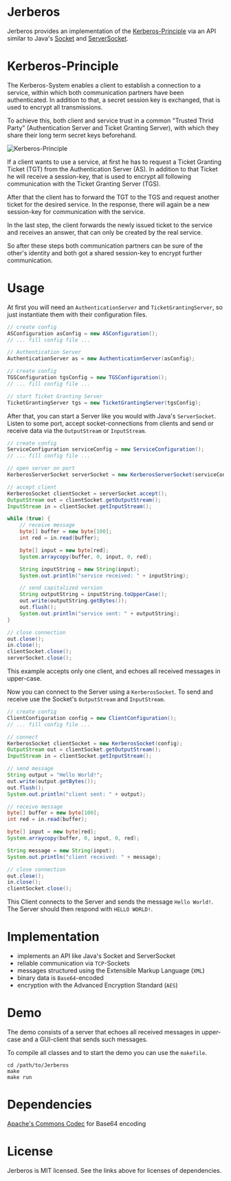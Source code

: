 # Jerberos

Jerberos provides an implementation of the 
[Kerberos-Principle](http://www.ietf.org/rfc/rfc4120.txt) 
via an API similar to Java's 
[Socket](http://docs.oracle.com/javase/6/docs/api/java/net/Socket.html) and 
[ServerSocket](http://docs.oracle.com/javase/6/docs/api/java/net/ServerSocket.html).

# Kerberos-Principle

The Kerberos-System enables a client to establish a connection to a service, 
within which both communication partners have been authenticated. 
In addition to that, a secret session key is exchanged, 
that is used to encrypt all transmissions.

To achieve this, both client and service trust in a common "Trusted Thrid Party" 
(Authentication Server and Ticket Granting Server), 
with which they share their long term secret keys beforehand.

![Kerberos-Principle](https://github.com/FelixHoer/Jerberos/raw/master/principle.scg)

If a client wants to use a service, at first he has to request a 
Ticket Granting Ticket (TGT) from the Authentication Server (AS).
In addition to that Ticket he will receive a session-key, that is used to 
encrypt all following communication with the Ticket Granting Server (TGS).

After that the client has to forward the TGT to the TGS and request another 
ticket for the desired service.
In the response, there will again be a new session-key for communication with 
the service.

In the last step, the client forwards the newly issued ticket to the service and
receives an answer, that can only be created by the real service.

So after these steps both communication partners can be sure of the other's 
identity and both got a shared session-key to encrypt further communication.

# Usage

At first you will need an `AuthenticationServer` and `TicketGrantingServer`, 
so just instantiate them with their configuration files.

```java
// create config
ASConfiguration asConfig = new ASConfiguration(); 
// ... fill config file ...

// Authentication Server
AuthenticationServer as = new AuthenticationServer(asConfig);
```

```java
// create config
TGSConfiguration tgsConfig = new TGSConfiguration(); 
// ... fill config file ...

// start Ticket Granting Server
TicketGrantingServer tgs = new TicketGrantingServer(tgsConfig);
```

After that, you can start a Server like you would with Java's `ServerSocket`.
Listen to some port, accept socket-connections from clients and send or receive 
data via the `OutputStream` or `InputStream`.

```java
// create config
ServiceConfiguration serviceConfig = new ServiceConfiguration(); 
// ... fill config file ...

// open server on port
KerberosServerSocket serverSocket = new KerberosServerSocket(serviceConfig);

// accept client
KerberosSocket clientSocket = serverSocket.accept();
OutputStream out = clientSocket.getOutputStream();
InputStream in = clientSocket.getInputStream();

while (true) {
    // receive message
    byte[] buffer = new byte[100];
    int red = in.read(buffer);

    byte[] input = new byte[red];
    System.arraycopy(buffer, 0, input, 0, red);

    String inputString = new String(input);
    System.out.println("service received: " + inputString);

    // send capitalized version
    String outputString = inputString.toUpperCase();
    out.write(outputString.getBytes());
    out.flush();
    System.out.println("service sent: " + outputString);
}

// close connection
out.close();
in.close();
clientSocket.close();
serverSocket.close();
```

This example accepts only one client, and echoes all received messages in 
upper-case.

Now you can connect to the Server using a `KerberosSocket`. 
To send and receive use the Socket's `OutputStream` and `InputStream`.

```java
// create config
ClientConfiguration config = new ClientConfiguration();
// ... fill config file ...

// connect
KerberosSocket clientSocket = new KerberosSocket(config);
OutputStream out = clientSocket.getOutputStream();
InputStream in = clientSocket.getInputStream();

// send message
String output = "Hello World!";
out.write(output.getBytes());
out.flush();
System.out.println("client sent: " + output);

// receive message
byte[] buffer = new byte[100];
int red = in.read(buffer);

byte[] input = new byte[red];
System.arraycopy(buffer, 0, input, 0, red);

String message = new String(input);
System.out.println("client received: " + message);

// close connection
out.close();
in.close();
clientSocket.close();
```

This Client connects to the Server and sends the message `Hello World!`.
The Server should then respond with `HELLO WORLD!`.

# Implementation

* implements an API like Java's Socket and ServerSocket
* reliable communication via `TCP`-Sockets
* messages structured using the Extensible Markup Language (`XML`)
* binary data is `Base64`-encoded 
* encryption with the Advanced Encryption Standard (`AES`)

# Demo

The demo consists of a server that echoes all received messages in upper-case
and a GUI-client that sends such messages.

To compile all classes and to start the demo you can use the `makefile`.

```
cd /path/to/Jerberos
make
make run
```

# Dependencies

[Apache's Commons Codec](http://commons.apache.org/codec/) for Base64 encoding

# License

Jerberos is MIT licensed.
See the links above for licenses of dependencies.